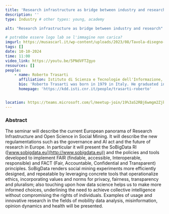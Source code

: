```yaml
---
title: 'Research infrastructure as bridge between industry and research'
description: ''
type: Industry # other types: young, academy

alt: "Research infrastructure as bridge between industry and research"

# potrebbe essere logo lab se l'immagine non carica?
imgurl: https://musascarl.it/wp-content/uploads/2023/08/Tavola-disegno-4.png
tags: []
date: 10-10-2024
time: 11:00
video_link: https://youtu.be/5PNdVFTZgyo
resources: []
people:
    - name: Roberto Trasarti
      affiliation: Istituto di Scienza e Tecnologie dell'Informazione, Consiglio Nazionale delle Ricerche (ISTI - CNR)
      bio: 'Roberto Trasarti was born in 1979 in Italy. He graduated in Computer Science in 2006, at the University of Pisa. He discussed his thesis on ConQueSt: a Constraint-based Query System aimed at supporting frequent patterns discovery. He started the Ph.D. in Computer Science at the School for Graduate Studies "Galileo Galilei", (University of Pisa). In June 2010 he received his Ph.D. presenting the thesis entitled "Mastering the Spatio-Temporal Knowledge Discovery Process". He is currently senior researcher at ISTI-CNR, and also a member of Knowledge Discovery and Delivery Laboratory. He is expert in Data mining, Spatio-Temporal data analysis, Artificial intelligence and Automatic Reasoning. He is the coordinator of the SoBigData Research Infrastructure (www.sobigdata.eu) and its related projects: SoBigData++ (H2020 GA n.871042) , SoBigData PPP (HORIZON-INFRA ESFRI N.101079043) and SoBigData.it (Italian RRNP n.0000013).'
      homepage: 'https://kdd.isti.cnr.it/people/trasarti-roberto'


location: https://teams.microsoft.com/l/meetup-join/19%3aS2RBj6wmgm2Zjk3jx07ydAsihsKI8KSIkkQRSStaP7E1%40thread.tacv2/1727093651121?context=%7b%22Tid%22%3a%2213b55eef-7018-4674-a3d7-cc0db06d545c%22%2c%22Oid%22%3a%223b92e2cc-3616-4070-82ad-a9f97e1e92ac%22%7d
---
```


### Abstract

The seminar will describe the current European panorama of Research Infrastructure and Open Science in Social Mining. It will describe the new regulamentations such as the governance and AI act and the future of research in Europe. In particular it will present the SoBigData RI ([www.sobigdata.eu](http://www.sobigdata.eu)) and the policies and tools developed to implement FAIR (findable, accessible, Interoperable, responsible) and FACT (Fair, Accountable, Confidential and Transparent) principles. SoBigData renders social mining experiments more efficiently designed, and repeatable by leveraging concrete tools that operationalize ethics, incorporating values and norms for privacy, fairness, transparency and pluralism; also touching upon how data science helps us to make more informed choices, underlining the need to achieve collective intelligence without compromising the rights of individuals. Examples of usage and innovative research in the fields of mobility data analysis, misinformation, opinion dynamics and health will be presented.